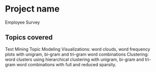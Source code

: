 # Project name
Employee Survey
## Topics covered
Text Mining
Topic Modeling
Visualizations: word clouds, word frequency plots with unigram, bi-gram and tri-gram word combinations
Clustering: word clusters using hierarchical clustering with unigram, bi-gram and tri-gram word combinations with full and reduced sparsity.
